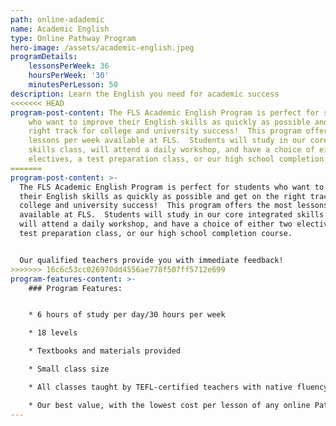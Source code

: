 ```yaml
---
path: online-adademic
name: Academic English
type: Online Pathway Program
hero-image: /assets/academic-english.jpeg
programDetails:
    lessonsPerWeek: 36
    hoursPerWeek: '30'
    minutesPerLesson: 50
description: Learn the English you need for academic success
<<<<<<< HEAD
program-post-content: The FLS Academic English Program is perfect for students
    who want to improve their English skills as quickly as possible and get on the
    right track for college and university success!  This program offers the most
    lessons per week available at FLS.  Students will study in our core integrated
    skills class, will attend a daily workshop, and have a choice of either two
    electives, a test preparation class, or our high school completion course.
=======
program-post-content: >-
  The FLS Academic English Program is perfect for students who want to improve
  their English skills as quickly as possible and get on the right track for
  college and university success!  This program offers the most lessons per week
  available at FLS.  Students will study in our core integrated skills class,
  will attend a daily workshop, and have a choice of either two electives, a
  test preparation class, or our high school completion course.


  Our qualified teachers provide you with immediate feedback!
>>>>>>> 16c6c53cc026970dd4556ae778f507ff5712e699
program-features-content: >-
    ### Program Features:


    * 6 hours of study per day/30 hours per week

    * 18 levels

    * Textbooks and materials provided

    * Small class size

    * All classes taught by TEFL-certified teachers with native fluency in American English

    * Our best value, with the lowest cost per lesson of any online Pathway course
---
```

